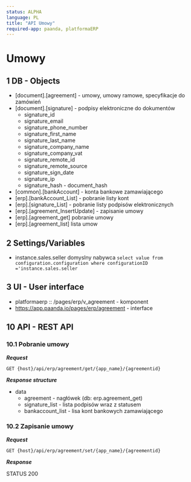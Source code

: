 ```yaml
---
status: ALPHA
language: PL
title: "API Umowy"
required-app: paanda, platformaERP
---
```


# Umowy

## 1 DB - Objects

- [document].[agreement] - umowy, umowy ramowe, specyfikacje do zamówień
- [document].[signature] - podpisy elektroniczne do dokumentów
  - signature_id
  - signature_email
  - signature_phone_number
  - signature_first_name
  - signature_last_name
  - signature_company_name
  - signature_company_vat
  - signature_remote_id
  - signature_remote_source
  - signature_sign_date
  - signature_ip
  - signature_hash - document_hash
- [common].[bankAccount] - konta bankowe zamawiającego
- [erp].[bankAccount_List] - pobranie listy kont
- [erp].[signature_List] - pobranie listy podpisów elektronicznych
- [erp].[agreement_InsertUpdate] - zapisanie  umowy
- [erp].[agreement_get] pobranie umowy
- [erp].[agreement_list]  lista umow

## 2 Settings/Variables

- instance.sales.seller domyslny nabywca `select value from configuration.configuration where configurationID ='instance.sales.seller`

## 3 UI - User interface

- platformaerp :: /pages/erp/v_agreement - komponent
- https://app.paanda.io/pages/erp/agreement - interface


## 10 API - REST API

### 10.1 Pobranie  umowy

***Request***

```http
GET {host}/api/erp/agreement/get/{app_name}/{agreementid}
```

***Response structure***

- data 
  - agreement - nagłówek (db: erp.agreement_get)
  - signature_list - lista podpisów wraz z statusem 
  - bankaccount_list - lisa kont bankowych zamawiającego

### 10.2 Zapisanie umowy 

***Request***

```http
GET {host}/api/erp/agreement/set/{app_name}/{agreementid}
```

***Response***

STATUS 200 

